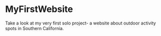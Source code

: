 # MyFirstWebsite
Take a look at my very first solo project- a website about outdoor activity spots in Southern California.
